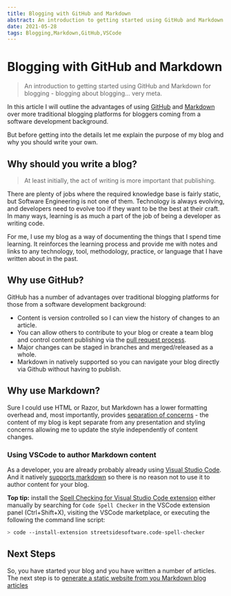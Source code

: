 ```yaml
---
title: Blogging with GitHub and Markdown
abstract: An introduction to getting started using GitHub and Markdown for blogging
date: 2021-05-28
tags: Blogging,Markdown,GitHub,VSCode
---
```


# Blogging with GitHub and Markdown

> An introduction to getting started using GitHub and Markdown for blogging - blogging about blogging... very meta.

In this article I will outline the advantages of using [GitHub](https://github.com/) and [Markdown](https://en.wikipedia.org/wiki/Markdown) over more traditional blogging platforms for bloggers coming from a software development background.  

But before getting into the details let me explain the purpose of my blog and why you should write your own.
 
## Why should you write a blog?
> At least initially, the act of writing is more important that publishing. 

There are plenty of jobs where the required knowledge base is fairly static, but Software Engineering is not one of them. Technology is always evolving, and developers need to evolve too if they want to be the best at their craft. In many ways, learning is as much a part of the job of being a developer as writing code.

For me, I use my blog as a way of documenting the things that I spend time learning. It reinforces the learning process and provide me with notes and links to any technology, tool, methodology, practice, or language that I have written about in the past. 

## Why use GitHub?
GitHub has a number of advantages over traditional blogging platforms for those from a software development background:

- Content is version controlled so I can view the history of changes to an article.
- You can allow others to contribute to your blog or create a team blog and control content publishing via the [pull request process](https://docs.github.com/en/github/collaborating-with-pull-requests/proposing-changes-to-your-work-with-pull-requests/about-pull-requests).
- Major changes can be staged in branches and merged/released as a whole. 
- Markdown in natively supported so you can navigate your blog directly via Github without having to publish.  

## Why use Markdown?

Sure I could use HTML or Razor, but Markdown has a lower formatting overhead and, most importantly, provides [separation of concerns](https://en.wikipedia.org/wiki/Separation_of_concerns) - the content of my blog is kept separate from any presentation and styling concerns allowing me to update the style independently of content changes.



### Using VSCode to author Markdown content

As a developer, you are already probably already using [Visual Studio Code](https://code.visualstudio.com/). And it natively [supports markdown](https://code.visualstudio.com/docs/languages/markdown) so there is no reason not to use it to author content for your blog.


**Top tip:** install the [Spell Checking for Visual Studio Code extension](https://marketplace.visualstudio.com/items?itemName=streetsidesoftware.code-spell-checker) either manually by searching for ```Code Spell Checker``` in the VSCode extension panel (Ctrl+Shift+X), visiting the VSCode marketplace, or executing the following the command line script:

```bash
> code --install-extension streetsidesoftware.code-spell-checker
```

## Next Steps
So, you have started your blog and you have written a number of articles. The next step is to [generate a static website from you Markdown blog articles](generating-a-static-website-using-markdown.md)